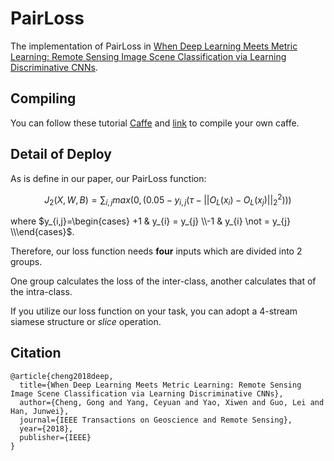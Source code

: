 # PairLoss

The implementation of PairLoss in [When Deep Learning Meets Metric Learning: Remote Sensing Image Scene Classification via Learning Discriminative CNNs](http://ieeexplore.ieee.org/document/8252784/).



## Compiling
You can follow these tutorial [Caffe](http://caffe.berkeleyvision.org/) and [link](https://zhuanlan.zhihu.com/p/25484850) to compile your own caffe.

## Detail of Deploy

As is define in our paper,  our PairLoss function:

$$J_{2}(X, W, B) = \sum_{i,j} max(0, (0.05 - y_{i,j} (\tau - ||O_{L}(x_i)-O_{L}(x_j)||_{2}^2)))$$

where  $y_{i,j}=\begin{cases} +1 & y_{i} = y_{j} \\-1 & y_{i} \not = y_{j} \\\end{cases}$.

Therefore, our loss function needs **four** inputs which are divided into 2 groups.

One group calculates the loss of the inter-class, another calculates that of the intra-class.

If you utilize our loss function on your task, you can adopt a 4-stream siamese structure or *slice* operation.

## Citation

```
@article{cheng2018deep,
  title={When Deep Learning Meets Metric Learning: Remote Sensing Image Scene Classification via Learning Discriminative CNNs},
  author={Cheng, Gong and Yang, Ceyuan and Yao, Xiwen and Guo, Lei and Han, Junwei},
  journal={IEEE Transactions on Geoscience and Remote Sensing},
  year={2018},
  publisher={IEEE}
}
```



